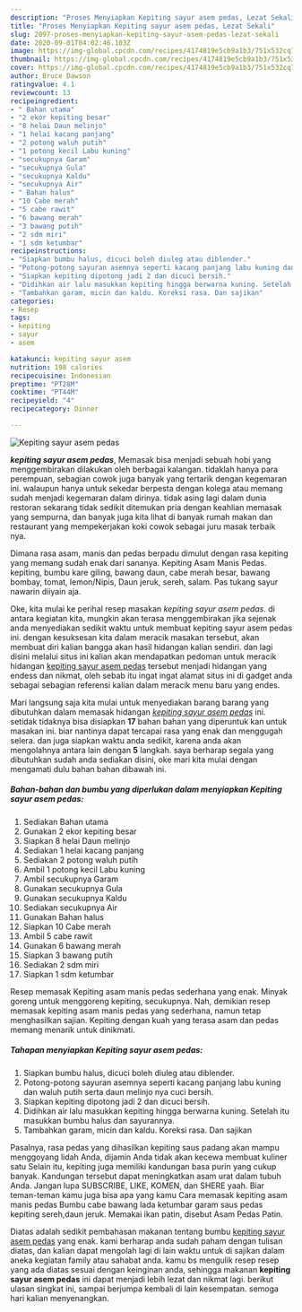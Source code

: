 ```yaml
---
description: "Proses Menyiapkan Kepiting sayur asem pedas, Lezat Sekali"
title: "Proses Menyiapkan Kepiting sayur asem pedas, Lezat Sekali"
slug: 2097-proses-menyiapkan-kepiting-sayur-asem-pedas-lezat-sekali
date: 2020-09-01T04:02:46.103Z
image: https://img-global.cpcdn.com/recipes/4174819e5cb9a1b3/751x532cq70/kepiting-sayur-asem-pedas-foto-resep-utama.jpg
thumbnail: https://img-global.cpcdn.com/recipes/4174819e5cb9a1b3/751x532cq70/kepiting-sayur-asem-pedas-foto-resep-utama.jpg
cover: https://img-global.cpcdn.com/recipes/4174819e5cb9a1b3/751x532cq70/kepiting-sayur-asem-pedas-foto-resep-utama.jpg
author: Bruce Dawson
ratingvalue: 4.1
reviewcount: 13
recipeingredient:
- " Bahan utama"
- "2 ekor kepiting besar"
- "8 helai Daun melinjo"
- "1 helai kacang panjang"
- "2 potong waluh putih"
- "1 potong kecil Labu kuning"
- "secukupnya Garam"
- "secukupnya Gula"
- "secukupnya Kaldu"
- "secukupnya Air"
- " Bahan halus"
- "10 Cabe merah"
- "5 cabe rawit"
- "6 bawang merah"
- "3 bawang putih"
- "2 sdm miri"
- "1 sdm ketumbar"
recipeinstructions:
- "Siapkan bumbu halus, dicuci boleh diuleg atau diblender."
- "Potong-potong sayuran asemnya seperti kacang panjang labu kuning dan waluh putih serta daun melinjo nya cuci bersih."
- "Siapkan kepiting dipotong jadi 2 dan dicuci bersih."
- "Didihkan air lalu masukkan kepiting hingga berwarna kuning. Setelah itu masukkan bumbu halus dan sayurannya."
- "Tambahkan garam, micin dan kaldu. Koreksi rasa. Dan sajikan"
categories:
- Resep
tags:
- kepiting
- sayur
- asem

katakunci: kepiting sayur asem 
nutrition: 198 calories
recipecuisine: Indonesian
preptime: "PT28M"
cooktime: "PT44M"
recipeyield: "4"
recipecategory: Dinner

---
```



![Kepiting sayur asem pedas](https://img-global.cpcdn.com/recipes/4174819e5cb9a1b3/751x532cq70/kepiting-sayur-asem-pedas-foto-resep-utama.jpg)

<b><i>kepiting sayur asem pedas</i></b>, Memasak bisa menjadi sebuah hobi yang menggembirakan dilakukan oleh berbagai kalangan. tidaklah hanya para perempuan, sebagian cowok juga banyak yang tertarik dengan kegemaran ini. walaupun hanya untuk sekedar berpesta dengan kolega atau memang sudah menjadi kegemaran dalam dirinya. tidak asing lagi dalam dunia restoran sekarang tidak sedikit ditemukan pria dengan keahlian memasak yang sempurna, dan banyak juga kita lihat di banyak rumah makan dan restaurant yang mempekerjakan koki cowok sebagai juru masak terbaik nya.

Dimana rasa asam, manis dan pedas berpadu dimulut dengan rasa kepiting yang memang sudah enak dari sananya. Kepiting Asam Manis Pedas. kepiting, bumbu kare giling, bawang daun, cabe merah besar, bawang bombay, tomat, lemon/Nipis, Daun jeruk, sereh, salam. Pas tukang sayur nawarin diiyain aja.

Oke, kita mulai ke perihal resep masakan <i>kepiting sayur asem pedas</i>. di antara kegiatan kita, mungkin akan terasa menggembirakan jika sejenak anda menyediakan sedikit waktu untuk membuat kepiting sayur asem pedas ini. dengan kesuksesan kita dalam meracik masakan tersebut, akan membuat diri kalian bangga akan hasil hidangan kalian sendiri. dan lagi disini melalui situs ini kalian akan mendapatkan pedoman untuk meracik hidangan <u>kepiting sayur asem pedas</u> tersebut menjadi hidangan yang endess dan nikmat, oleh sebab itu ingat ingat alamat situs ini di gadget anda sebagai sebagian referensi kalian dalam meracik menu baru yang endes.


Mari langsung saja kita mulai untuk menyediakan barang barang yang dibutuhkan dalam memasak hidangan <u><i>kepiting sayur asem pedas</i></u> ini. setidak tidaknya bisa disiapkan <b>17</b> bahan bahan yang diperuntuk kan untuk masakan ini. biar nantinya dapat tercapai rasa yang enak dan menggugah selera. dan juga siapkan waktu anda sedikit, karena anda akan mengolahnya antara lain dengan <b>5</b> langkah. saya berharap segala yang dibutuhkan sudah anda sediakan disini, oke mari kita mulai dengan mengamati dulu bahan bahan dibawah ini.

<!--inarticleads1-->

##### Bahan-bahan dan bumbu yang diperlukan dalam menyiapkan Kepiting sayur asem pedas:

1. Sediakan  Bahan utama
1. Gunakan 2 ekor kepiting besar
1. Siapkan 8 helai Daun melinjo
1. Sediakan 1 helai kacang panjang
1. Sediakan 2 potong waluh putih
1. Ambil 1 potong kecil Labu kuning
1. Ambil secukupnya Garam
1. Gunakan secukupnya Gula
1. Gunakan secukupnya Kaldu
1. Sediakan secukupnya Air
1. Gunakan  Bahan halus
1. Siapkan 10 Cabe merah
1. Ambil 5 cabe rawit
1. Gunakan 6 bawang merah
1. Siapkan 3 bawang putih
1. Sediakan 2 sdm miri
1. Siapkan 1 sdm ketumbar


Resep memasak Kepiting asam manis pedas sederhana yang enak. Minyak goreng untuk menggoreng kepiting, secukupnya. Nah, demikian resep memasak kepiting asam manis pedas yang sederhana, namun tetap menghasilkan sajian. Kepiting dengan kuah yang terasa asam dan pedas memang menarik untuk dinikmati. 

<!--inarticleads2-->

##### Tahapan menyiapkan Kepiting sayur asem pedas:

1. Siapkan bumbu halus, dicuci boleh diuleg atau diblender.
1. Potong-potong sayuran asemnya seperti kacang panjang labu kuning dan waluh putih serta daun melinjo nya cuci bersih.
1. Siapkan kepiting dipotong jadi 2 dan dicuci bersih.
1. Didihkan air lalu masukkan kepiting hingga berwarna kuning. Setelah itu masukkan bumbu halus dan sayurannya.
1. Tambahkan garam, micin dan kaldu. Koreksi rasa. Dan sajikan


Pasalnya, rasa pedas yang dihasilkan kepiting saus padang akan mampu menggoyang lidah Anda, dijamin Anda tidak akan kecewa membuat kuliner satu Selain itu, kepiting juga memiliki kandungan basa purin yang cukup banyak. Kandungan tersebut dapat meningkatkan asam urat dalam tubuh Anda. Jangan lupa SUBSCRIBE, LIKE, KOMEN, dan SHERE yaah. Biar teman-teman kamu juga bisa apa yang kamu Cara memasak kepiting asam manis pedas Bumbu cabe bawang lada ketumbar garam saus pedas kepiting sereh,daun jeruk. Memakai ikan patin, disebut Asam Pedas Patin. 

Diatas adalah sedikit pembahasan makanan tentang bumbu <u>kepiting sayur asem pedas</u> yang enak. kami berharap anda sudah paham dengan tulisan diatas, dan kalian dapat mengolah lagi di lain waktu untuk di sajikan dalam aneka kegiatan family atau sahabat anda. kamu bs mengulik resep resep yang ada diatas sesuai dengan keinginan anda, sehingga makanan <b>kepiting sayur asem pedas</b> ini dapat menjadi lebih lezat dan nikmat lagi. berikut ulasan singkat ini, sampai berjumpa kembali di lain kesempatan. semoga hari kalian menyenangkan.
